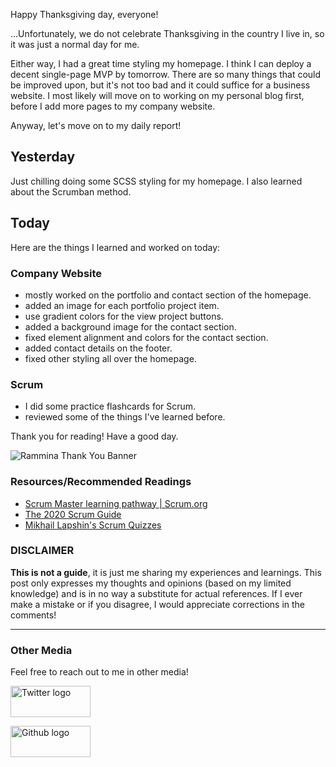 Happy Thanksgiving day, everyone!

...Unfortunately, we do not celebrate Thanksgiving in the country I live in, so it was just a normal day for me.

Either way, I had a great time styling my homepage. I think I can deploy a decent single-page MVP by tomorrow. There are so many things that could be improved upon, but it's not too bad and it could suffice for a business website. I most likely will move on to working on my personal blog first, before I add more pages to my company website.

Anyway, let's move on to my daily report!

## Yesterday

Just chilling doing some SCSS styling for my homepage. I also learned about the Scrumban method.

## Today

Here are the things I learned and worked on today:

### Company Website

- mostly worked on the portfolio and contact section of the homepage.
- added an image for each portfolio project item.
- use gradient colors for the view project buttons.
- added a background image for the contact section.
- fixed element alignment and colors for the contact section.
- added contact details on the footer.
- fixed other styling all over the homepage.

### Scrum

- I did some practice flashcards for Scrum.
- reviewed some of the things I've learned before.

Thank you for reading! Have a good day.

![Rammina Thank You Banner](https://dev-to-uploads.s3.amazonaws.com/uploads/articles/x9ayfxxxaz2g2hfcqbsk.png)

### Resources/Recommended Readings

- [Scrum Master learning pathway | Scrum.org](https://www.scrum.org/pathway/scrum-master)
- [The 2020 Scrum Guide](https://scrumguides.org/scrum-guide.html)
- [Mikhail Lapshin's Scrum Quizzes](https://mlapshin.com/index.php/scrum-quizzes/)

### DISCLAIMER

**This is not a guide**, it is just me sharing my experiences and learnings. This post only expresses my thoughts and opinions (based on my limited knowledge) and is in no way a substitute for actual references. If I ever make a mistake or if you disagree, I would appreciate corrections in the comments!

<hr />

### Other Media

Feel free to reach out to me in other media!

<span><a target="_blank" href="https://twitter.com/RamminaR"><img src="https://res.cloudinary.com/rammina/image/upload/v1636792959/twitter-logo_laoyfu_pdbagm.png" alt="Twitter logo" width="128" height="50"/></a></span>

<span><a target="_blank" href="https://github.com/Rammina"><img src="https://res.cloudinary.com/rammina/image/upload/v1636795051/GitHub-Emblem2_epcp8r.png" alt="Github logo" width="128" height="50"/></a></span>
